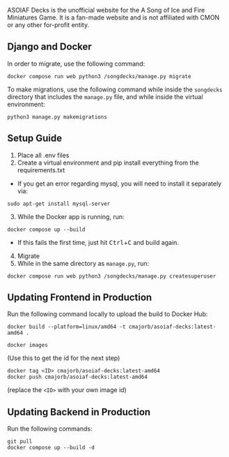 ASOIAF Decks is the unofficial website for the A Song of Ice and Fire Miniatures Game. It is a fan-made website and is not affiliated with CMON or any other for-profit entity.

## Django and Docker

In order to migrate, use the following command:
```
docker compose run web python3 /songdecks/manage.py migrate
```

To make migrations, use the following command while inside the `songdecks` directory that includes the `manage.py` file, and while inside the virtual environment:
```
python3 manage.py makemigrations
```

## Setup Guide

1. Place all .env files
2. Create a virtual environment and pip install everything from the requirements.txt
  - If you get an error regarding mysql, you will need to install it separately via:
```
sudo apt-get install mysql-server
```
3. While the Docker app is running, run:
```
docker compose up --build
```
  - If this fails the first time, just hit <kbd>Ctrl</kbd>+<kbd>C</kbd> and build again.
4. Migrate
5. While in the same directory as `manage.py`, run:
```
docker compose run web python3 /songdecks/manage.py createsuperuser
```

## Updating Frontend in Production

Run the following command locally to upload the build to Docker Hub:
```
docker build --platform=linux/amd64 -t cmajorb/asoiaf-decks:latest-amd64 .
```
```
docker images
```
(Use this to get the id for the next step)
```
docker tag <ID> cmajorb/asoiaf-decks:latest-amd64
docker push cmajorb/asoiaf-decks:latest-amd64
```
(replace the `<ID>` with your own image id)

## Updating Backend in Production

Run the following commands:

```
git pull
docker compose up --build -d
```